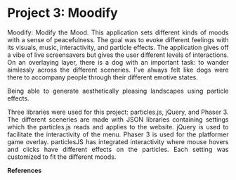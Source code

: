 Project 3: Moodify
==============

<div style="text-align: justify">
Moodify: Modify the Mood.
This application sets different kinds of moods with a sense of peacefulness. The goal was to evoke different feelings with its visuals, music, interactivity, and particle effects. The application gives off a vibe of live screensavers but gives the user different levels of interactions. On an overlaying layer, there is a dog with an important task: to wander aimlessly across the different sceneries. I've always felt like dogs were there to accompany people through their different emotive states.

Being able to generate aesthetically pleasing landscapes using particle effects.


Three libraries were used for this project: particles.js, jQuery, and Phaser 3. The different sceneries are made with JSON libraries containing settings which the particles.js reads and applies to the website. jQuery is used to facilitate the interactivity of the menu. Phaser 3 is used for the platformer game overlay. particlesJS has integrated interactivity where mouse hovers and clicks have different effects on the particles. Each setting was customized to fit the different moods.

</div>

__References__
